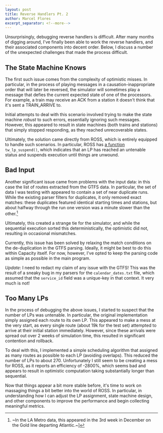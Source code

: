 ```yaml
---
layout: post
title: Reverse Handlers Pt. 2
author: Marcel Flores
excerpt_separator: <!--more-->
---
```


Unsurprisingly, debugging reverse handlers is difficult. After many months of
digging around, I've finally been able to work the reverse handlers, and their
associated components into decent order. Below, I discuss a number of the
unexpected challenges that made the process difficult.

<!--more-->

## The State Machine Knows

The first such issue comes from the complexity of optimistic misses.  In
particular, in the process of playing messages in a causation-inappropriate
order that will later be reversed, the simulator will sometimes play a message
that defies the current expected state of one of the processors. For example,
a train may receive an ACK from a station it doesn't think that it's sent
a TRAIN_ARRIVE to.

Initial attempts to deal with this scenario involved trying to make the
state machine *robust* to such errors, essentially ignoring such messages.
However, this appeared to result in state machines (both trains and stations)
that simply stopped responding, as they reached unrecoverable states.

Ultimately, the solution came directly from ROSS, which is entirely equipped to
handle such scenarios. In particular, ROSS has [a function](https://github.com/ROSS-org/ROSS/blob/e940296d42bcb15f96e84991793ab96db849f553/core/tw-lp.c#L168) `tw_lp_suspend()`,
which indicates that an LP has reached an untenable status and suspends
execution until things are unwound.

## Bad Input

Another significant issue came from problems with the input data: in this case
the list of routes extracted from the GTFS data. In particular, the set of data
I was testing with appeared to contain a set of near duplicate runs. While the
existing parser filters for duplicates, it only removed exact matches: these
duplicates featured identical starting times and stations, but about halfway
through the run one version was a minute slower than the other.[^footnote]

 [^footnote]: ~In the LA Metro data, this appeared in the 3rd week in December on the Gold line departing Atlantic.~]

Ultimately, this created a strange tie for the simulator, and while the
sequential execution sorted this deterministically, the optimistic did not,
resulting in occasional mismatches.

Currently, this issue has been solved by relaxing the match conditions on the
de-duplication in the GTFS parsing. Ideally, it might be best to do this within
Capacity itself. For now, however, I've opted to keep the parsing code as
simple as possible in the main program.

_Update_: I need to redact my claim of any issue with the GTFS! This was the result 
of a sneaky bug in my parsers for the `calendar_dates.txt` file, which assumed that 
the `service_id` field was a unique-key in that context. It very much is not!

## Too Many LPs

In the process of debugging the above issues, I started to suspect that the 
number of LPs was untenable. In particular, the original implementation
simply assigned each route to its own LP. This appeared to make a mess at the
very start, as every single route (about 19k for the test set) attempted to
arrive at their initial station immediately. However, since these arrivals were
spread out over 2 weeks of simulation time, this resulted in significant
contention and rollback.

To deal with this, I implemented a simple scheduling algorithm that assigned as
many routes as possible to each LP (avoiding overlaps). This reduced the number
of LPs to about 270. Unfortunately I still seem to be creating a mess for ROSS,
as it reports an efficiency of -2800%, which seems bad and appears to result
in optimistic computation taking substantially longer than sequential.

Now that things appear a bit more stable before, it's time to work on massaging
things a bit better into the world of ROSS. In particular, in understanding how
I can adjust the LP assignment, state machine design, and other components to
improve the performance and begin collecting meaningful metrics.

